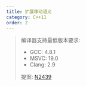 ```yaml
---
title: 扩展移动语义
category: C++11
order: 2
---
```


> 编译器支持最低版本要求:
> * GCC: 4.8.1
> * MSVC: 19.0
> * Clang: 2.9
>
> 提案: [N2439](http://www.open-std.org/jtc1/sc22/wg21/docs/papers/2007/n2439.htm)
